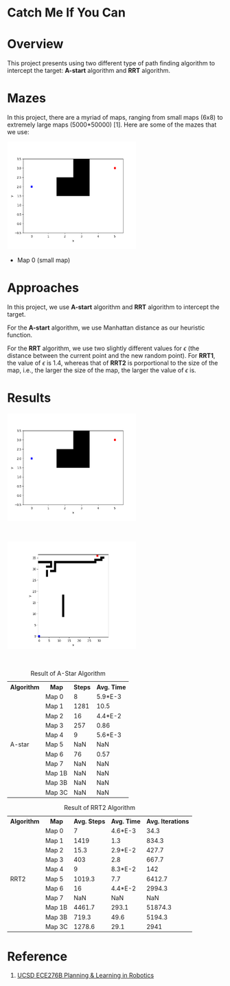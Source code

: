 # Catch Me If You Can

# Overview

This project presents using two different type of path finding algorithm to intercept the target: **A-start** algorithm
and **RRT** algorithm.

# Mazes

In this project, there are a myriad of maps, ranging from small maps (6x8) to extremely large maps (5000*50000) [1].
Here are some of the mazes that we use:

<picture>
  <img src="https://github.com/neilchen1998/catch-me-if-you-can/blob/main/maps/map-0.png" width="300" height="250">
</picture>

- Map 0 (small map)

# Approaches

In this project, we use **A-start** algorithm
and **RRT** algorithm to intercept the target.

For the **A-start** algorithm, we use Manhattan distance as
our heuristic function.

For the **RRT** algorithm, we use two slightly different values for $\epsilon$ (the distance between the current point and the new random point). For **RRT1**, the value of $\epsilon$ is 1.4, whereas that of **RRT2** is porportional to the size of the map, i.e., the larger the size of the map, the larger the value of $\epsilon$ is.

# Results

<picture>
  <img src="https://github.com/neilchen1998/catch-me-if-you-can/blob/main/results-gif/A/map-0-A.gif" width="300" height="250">
  <!---<figcaption>Intercepting the target using A-star in Map 0</figcaption>--->
</picture>

<p>&nbsp</p>

<picture>
  <img src="https://github.com/neilchen1998/catch-me-if-you-can/blob/main/results-gif/RRT2/map-6-RRT-2.gif" width="300" height="250">
  <!---<figcaption>Intercepting the target using RRT2 in Map 6</figcaption>--->
</picture>


<p>&nbsp</p>

<table>
<caption align="center">Result of A-Star Algorithm</caption>
<tr>
    <th>Algorithm</th>
    <th>Map</th>
    <th>Steps</th>
    <th>Avg. Time</th>
  </tr>
 <tr>
  <td rowspan="11">A-star</td>
  <td>Map 0</td>
  <td>8</td>
  <td>5.9*E-3</td>
 </tr>
 <tr>
   <td>Map 1</td>
   <td>1281</td>
   <td>10.5</td>
 </tr>
 <tr>
   <td>Map 2</td>
   <td>16</td>
   <td>4.4*E-2</td>
 </tr>
 <tr>
   <td>Map 3</td>
   <td>257</td>
   <td>0.86</td>
 </tr>
 <tr>
   <td>Map 4</td>
   <td>9</td>
   <td>5.6*E-3</td>
 </tr>
 <tr>
   <td>Map 5</td>
   <td>NaN</td>
   <td>NaN</td>
 </tr>
 <tr>
   <td>Map 6</td>
   <td>76</td>
   <td>0.57</td>
 </tr>
 <tr>
   <td>Map 7</td>
   <td>NaN</td>
   <td>NaN</td>
 </tr>
 <tr>
   <td>Map 1B</td>
   <td>NaN</td>
   <td>NaN</td>
 </tr>
 <tr>
   <td>Map 3B</td>
   <td>NaN</td>
   <td>NaN</td>
 </tr>
 <tr>
   <td>Map 3C</td>
   <td>NaN</td>
   <td>NaN</td>
 </tr>
</table>


<table>
<caption style="text-align:center">Result of RRT2 Algorithm</caption>
<tr>
    <th>Algorithm</th>
    <th>Map</th>
    <th>Avg. Steps</th>
    <th>Avg. Time</th>
    <th>Avg. Iterations</th>
  </tr>
  <tr>
    <td rowspan="11">RRT2</td>
    <td>Map 0</td>
    <td>7</td>
    <td>4.6*E-3</td>
    <td>34.3</td>
   </tr>
   <tr>
     <td>Map 1</td>
     <td>1419</td>
     <td>1.3</td>
     <td>834.3</td>
   </tr>
   <tr>
     <td>Map 2</td>
     <td>15.3</td>
     <td>2.9*E-2</td>
     <td>427.7</td>
   </tr>
   <tr>
     <td>Map 3</td>
     <td>403</td>
     <td>2.8</td>
     <td>667.7</td>
   </tr>
   <tr>
     <td>Map 4</td>
     <td>9</td>
     <td>8.3*E-2</td>
     <td>142</td>
   </tr>
   <tr>
     <td>Map 5</td>
     <td>1019.3</td>
     <td>7.7</td>
     <td>6412.7</td>
   </tr>
   <tr>
     <td>Map 6</td>
     <td>16</td>
     <td>4.4*E-2</td>
     <td>2994.3</td>
   </tr>
   <tr>
     <td>Map 7</td>
     <td>NaN</td>
     <td>NaN</td>
     <td>NaN</td>
   </tr>
   <tr>
     <td>Map 1B</td>
     <td>4461.7</td>
     <td>293.1</td>
     <td>51874.3</td>
   </tr>
   <tr>
     <td>Map 3B</td>
     <td>719.3</td>
     <td>49.6</td>
     <td>5194.3</td>
   </tr>
   <tr>
     <td>Map 3C</td>
     <td>1278.6</td>
     <td>29.1</td>
     <td>2941</td>
   </tr>
</table>

# Reference

1. [UCSD ECE276B Planning & Learning in Robotics](https://natanaso.github.io/ece276b/)
